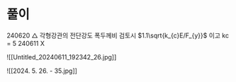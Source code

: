 # 풀이



240620 △ 각형강관의 전단강도 폭두께비 검토시 $1.1\sqrt{k_{c}E/F_{y}}$ 이고 kc = 5
240611 X

![[Untitled_20240611_192342_26.jpg]]




![[2024. 5. 26. - 35.jpg]]